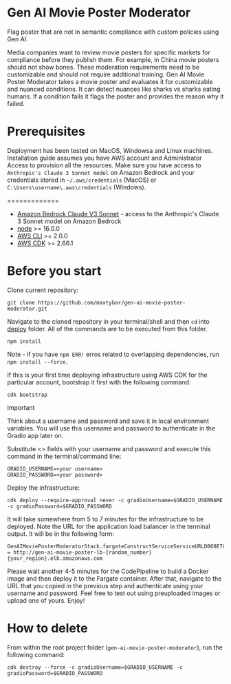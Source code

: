 # Gen AI Movie Poster Moderator
Flag poster that are not in semantic compliance with custom policies using Gen AI.

Media companies want to review movie posters for specific markets for compliance before they publish them. For example, in China movie posters should not show bones. These moderation requirements need to be customizable and should not require additional training. Gen AI Movie Poster Moderator takes a movie poster and evaluates it for customizable and nuanced conditions. It can detect nuances like sharks vs sharks eating humans.  If a condition fails it flags the poster and provides the reason why it failed.

# Prerequisites

Deployment has been tested on MacOS, Windowsa and Linux machines. Installation guide assumes you have AWS account and Administrator Access to provision all the resources. Make sure you have access to `Anthropic's Claude 3 Sonnet model` on Amazon Bedrock and your credentials stored in `~/.aws/credentials` (MacOS) or `C:\Users\username\.aws\credentials` (Windows).

=============

* [Amazon Bedrock Claude V3 Sonnet](https://www.aboutamazon.com/news/aws/amazon-bedrock-anthropic-ai-claude-3) - access to the Anthropic's Claude 3 Sonnet model on Amazon Bedrock
* [node](https://docs.npmjs.com/downloading-and-installing-node-js-and-npm) >= 16.0.0
* [AWS CLI](https://docs.aws.amazon.com/cli/latest/userguide/getting-started-install.html) >= 2.0.0
* [AWS CDK](https://docs.aws.amazon.com/cdk/v2/guide/getting_started.html) >= 2.66.1

# Before you start

Clone current repository:

```
git clone https://github.com/maxtybar/gen-ai-movie-poster-moderator.git
```

Navigate to the cloned repository in your terminal/shell and then `cd` into [deploy](./deploy/) folder. All of the commands are to be executed from this folder.


```
npm install
```

Note - if you have `npm ERR!` erros related to overlapping dependencies, run `npm install --force`.

If this is your first time deploying infrastructure using AWS CDK for the particular account, bootstrap it first with the following command:
```
cdk bootstrap
```

> [!IMPORTANT]
> Think about a username and password and save it in local environment variables. You will use this username and password to authenticate in the Gradio app later on.

Substitute <> fields with your username and password and execute this command in the terminal/command line:

```
GRADIO_USERNAME=<your username>
GRADIO_PASSWORD=<your password>
```


Deploy the infrastructure:

```
cdk deploy --require-approval never -c gradioUsername=$GRADIO_USERNAME -c gradioPassword=$GRADIO_PASSWORD
```

It will take somewhere from 5 to 7 minutes for the infrastructure to be deployed. Note the URL for the application load balancer in the terminal output. It will be in the following form:

```
GenAIMoviePosterModeratorStack.fargateConstructServiceServiceURLD060E7CD = http://gen-ai-movie-poster-lb-{random_number}{your_region}.elb.amazonaws.com
```

Please wait another 4-5 minutes for the CodePipeline to build a Docker image and then deploy it to the Fargate container. After that, navigate to the URL that you copied in the previous step and authenticate using your username and password. Feel free to test out using preuploaded images or upload one of yours. Enjoy!

# How to delete

From within the root project folder (``gen-ai-movie-poster-moderator``), run the following command:

```
cdk destroy --force -c gradioUsername=$GRADIO_USERNAME -c gradioPassword=$GRADIO_PASSWORD 
```


